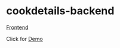# cookdetails-backend
 [Frontend](https://github.com/srikanthA4/cookdetails-frontend)
  
  Click for [Demo](https://cookdetails.vercel.app/)
